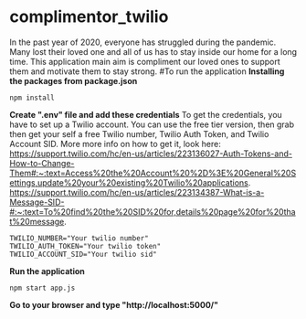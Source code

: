 # complimentor_twilio
In the past year of 2020, everyone has struggled during the pandemic. Many lost their loved one and all of us has to stay inside our home for a long time. This application main aim is
compliment our loved ones to support them and motivate them to stay strong. 
#To run the application
**Installing the packages from package.json**
```
npm install
```
**Create ".env" file and add these credentials**
To get the credentials, you have to set up a Twilio account. You can use the free tier version, then grab then get your self a free Twilio number, Twilio Auth Token, and Twilio Account SID. More more info on how to get it, look here:
https://support.twilio.com/hc/en-us/articles/223136027-Auth-Tokens-and-How-to-Change-Them#:~:text=Access%20the%20Account%20%2D%3E%20General%20Settings,update%20your%20existing%20Twilio%20applications.
https://support.twilio.com/hc/en-us/articles/223134387-What-is-a-Message-SID-#:~:text=To%20find%20the%20SID%20for,details%20page%20for%20that%20message.
```
TWILIO_NUMBER="Your twilio number"
TWILIO_AUTH_TOKEN="Your twilio token"
TWILIO_ACCOUNT_SID="Your twilio sid"
```
**Run the application**
```
npm start app.js
```
**Go to your browser and type "http://localhost:5000/"**
   
